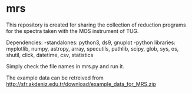 # mrs
This repository is created for sharing the collection of reduction programs for the spectra taken with the MOS instrument of TUG.

Dependencies: 
  -standalones: python3, ds9, gnuplot
  -python libraries: myplotlib, numpy, astropy, array, specutils, pathlib, scipy, glob, sys, os, shutil, click, datetime, csv, statistics

Simply check the file names in mrs.py and run it.

The example data can be retreived from http://sfr.akdeniz.edu.tr/download/example_data_for_MRS.zip
